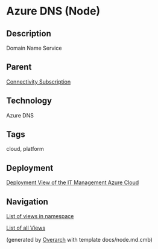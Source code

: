 
# Azure DNS (Node)
## Description
Domain Name Service

## Parent
[Connectivity Subscription](../../../mybank/it-management/azure/connectivity-subscription.md)

## Technology
Azure DNS

## Tags
cloud, platform


## Deployment
[Deployment View of the IT Management Azure Cloud](../../../mybank/it-management/azure/deployment-view.md)


## Navigation
[List of views in namespace](./views-in-namespace.md)

[List of all Views](../../../views.md)


(generated by [Overarch](https://github.com/soulspace-org/overarch) with template docs/node.md.cmb)
